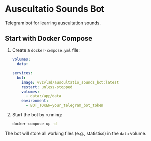 # Auscultatio Sounds Bot

Telegram bot for learning auscultation sounds.

## Start with Docker Compose

1. Create a `docker-compose.yml` file:

   ```yaml
   volumes:
     data:
  
   services:
     bot:
       image: vvzvlad/auscultatio_sounds_bot:latest
       restart: unless-stopped
       volumes:
         - data:/app/data
       environment:
         - BOT_TOKEN=your_telegram_bot_token
   ```

2. Start the bot by running:

   ```bash
   docker-compose up -d
   ```

The bot will store all working files (e.g., statistics) in the `data` volume.

